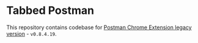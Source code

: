 # Tabbed Postman

This repository contains codebase for [Postman Chrome Extension legacy version](https://github.com/postmanlabs/postman-chrome-extension-legacy) - `v0.8.4.19`.
